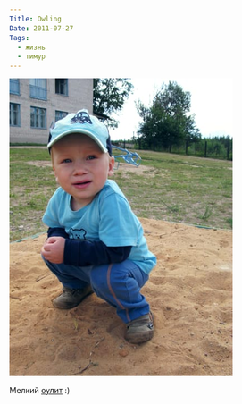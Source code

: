 ```yaml
---
Title: Owling
Date: 2011-07-27
Tags:
  - жизнь
  - тимур
---
```


![owling.jpg](images/owling.jpg)

Мелкий [оулит][1] :)

[1]: http://en.wikipedia.org/wiki/Owling_(internet_meme)